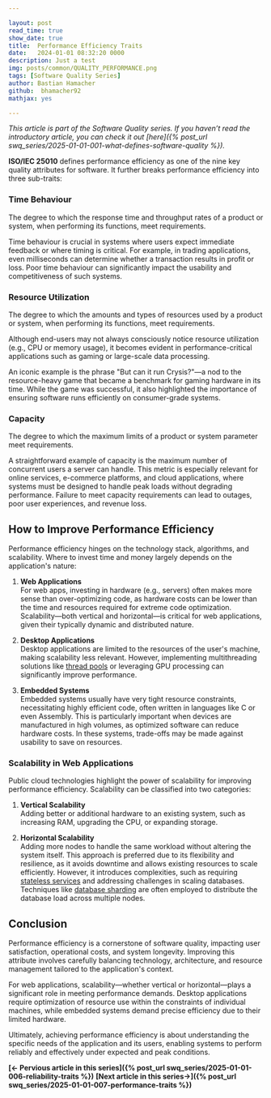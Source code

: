 ```yaml
---

layout: post  
read_time: true  
show_date: true  
title:  Performance Efficiency Traits  
date:   2024-01-01 08:32:20 0000  
description: Just a test  
img: posts/common/QUALITY_PERFORMANCE.png   
tags: [Software Quality Series]  
author: Bastian Hamacher  
github:  bhamacher92  
mathjax: yes  

---
```


*This article is part of the Software Quality series. If you haven’t read the introductory article, you can check it out [here]({% post_url swq_series/2025-01-01-001-what-defines-software-quality %}).*

**ISO/IEC 25010** defines performance efficiency as one of the nine key quality attributes for software. It further breaks performance efficiency into three sub-traits:

### Time Behaviour  
The degree to which the response time and throughput rates of a product or system, when performing its functions, meet requirements.  

Time behaviour is crucial in systems where users expect immediate feedback or where timing is critical. For example, in trading applications, even milliseconds can determine whether a transaction results in profit or loss. Poor time behaviour can significantly impact the usability and competitiveness of such systems.  

### Resource Utilization  
The degree to which the amounts and types of resources used by a product or system, when performing its functions, meet requirements.  

Although end-users may not always consciously notice resource utilization (e.g., CPU or memory usage), it becomes evident in performance-critical applications such as gaming or large-scale data processing.  

An iconic example is the phrase "But can it run Crysis?"—a nod to the resource-heavy game that became a benchmark for gaming hardware in its time. While the game was successful, it also highlighted the importance of ensuring software runs efficiently on consumer-grade systems.  

### Capacity  
The degree to which the maximum limits of a product or system parameter meet requirements.  

A straightforward example of capacity is the maximum number of concurrent users a server can handle. This metric is especially relevant for online services, e-commerce platforms, and cloud applications, where systems must be designed to handle peak loads without degrading performance. Failure to meet capacity requirements can lead to outages, poor user experiences, and revenue loss.  

## How to Improve Performance Efficiency  
Performance efficiency hinges on the technology stack, algorithms, and scalability. Where to invest time and money largely depends on the application's nature:  

1. **Web Applications**  
   For web apps, investing in hardware (e.g., servers) often makes more sense than over-optimizing code, as hardware costs can be lower than the time and resources required for extreme code optimization. Scalability—both vertical and horizontal—is critical for web applications, given their typically dynamic and distributed nature.  

2. **Desktop Applications**  
   Desktop applications are limited to the resources of the user's machine, making scalability less relevant. However, implementing multithreading solutions like [thread pools](https://en.wikipedia.org/wiki/Thread_pool) or leveraging GPU processing can significantly improve performance.  

3. **Embedded Systems**  
   Embedded systems usually have very tight resource constraints, necessitating highly efficient code, often written in languages like C or even Assembly. This is particularly important when devices are manufactured in high volumes, as optimized software can reduce hardware costs. In these systems, trade-offs may be made against usability to save on resources.  

### Scalability in Web Applications  
Public cloud technologies highlight the power of scalability for improving performance efficiency. Scalability can be classified into two categories:  

1. **Vertical Scalability**  
   Adding better or additional hardware to an existing system, such as increasing RAM, upgrading the CPU, or expanding storage.  

2. **Horizontal Scalability**  
   Adding more nodes to handle the same workload without altering the system itself. This approach is preferred due to its flexibility and resilience, as it avoids downtime and allows existing resources to scale efficiently. However, it introduces complexities, such as requiring [stateless services](https://en.wikipedia.org/wiki/Service_statelessness_principle) and addressing challenges in scaling databases. Techniques like [database sharding](https://aws.amazon.com/what-is/database-sharding/?nc1=h_ls) are often employed to distribute the database load across multiple nodes.  

## Conclusion  
Performance efficiency is a cornerstone of software quality, impacting user satisfaction, operational costs, and system longevity. Improving this attribute involves carefully balancing technology, architecture, and resource management tailored to the application's context.  

For web applications, scalability—whether vertical or horizontal—plays a significant role in meeting performance demands. Desktop applications require optimization of resource use within the constraints of individual machines, while embedded systems demand precise efficiency due to their limited hardware.  

Ultimately, achieving performance efficiency is about understanding the specific needs of the application and its users, enabling systems to perform reliably and effectively under expected and peak conditions.

**[<- Pervious article in this series]({% post_url swq_series/2025-01-01-006-reliability-traits %})**      **[Next article in this series->]({% post_url swq_series/2025-01-01-007-performance-traits %})** 